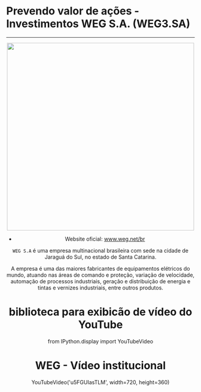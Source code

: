 # Prevendo valor de ações - Investimentos WEG S.A. (WEG3.SA)
---

<center><img src='https://upload.wikimedia.org/wikipedia/commons/thumb/d/dd/WEG_Equipamentos_El%C3%A9tricos.svg/1200px-WEG_Equipamentos_El%C3%A9tricos.svg.png' width='500'>

- Website oficial: www.weg.net/br
  
`WEG S.A` é uma empresa multinacional brasileira com sede na cidade de Jaraguá do Sul, no estado de Santa Catarina.

A empresa é uma das maiores fabricantes de equipamentos elétricos do mundo, atuando nas áreas de comando e proteção, variação de velocidade, automação de processos industriais, geração e distribuição de energia e tintas e vernizes industriais, entre outros produtos.
  
# biblioteca para exibicão de vídeo do YouTube
from IPython.display import YouTubeVideo

# WEG - Vídeo institucional
YouTubeVideo('u5FGUIasTLM', width=720, height=360)
  
